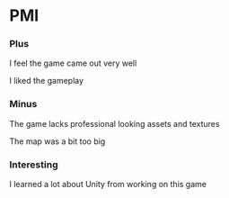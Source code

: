 # PMI

### Plus

I feel the game came out very well 

I liked the gameplay

### Minus

The game lacks professional looking assets and textures

The map was a bit too big

### Interesting

I learned a lot about Unity from working on this game
